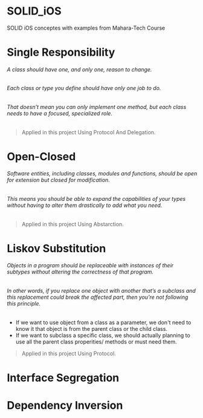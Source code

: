 # SOLID_iOS
SOLID iOS conceptes with examples from Mahara-Tech Course

# Single Responsibility
###### A class should have one, and only one, reason to change.
###### Each class or type you define should have only one job to do.
###### That doesn’t mean you can only implement one method, but each class needs to have a focused, specialized role.
> Applied in this project Using Protocol And Delegation.


# Open-Closed
###### Software entities, including classes, modules and functions, should be open for extension but closed for modification.
###### This means you should be able to expand the capabilities of your types without having to alter them drastically to add what you need.
> Applied in this project Using Abstarction.


# Liskov Substitution
###### Objects in a program should be replaceable with instances of their subtypes without altering the correctness of that program.
###### In other words, if you replace one object with another that’s a subclass and this replacement could break the affected part, then you’re not following this principle.

* If we want to use object from a class as a parameter, we don't need to know it that object is from the parent class or the child class.
* If we want to subclass a specific class, we should actually planning to use all the parent class properities/ methods or must need them.

> Applied in this project Using Protocol.




# Interface Segregation




# Dependency Inversion



